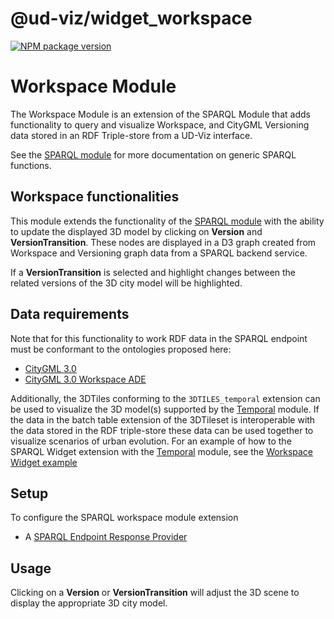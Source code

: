# @ud-viz/widget_workspace

[![NPM package version](https://badgen.net/npm/v/@ud-viz/widget_workspace)](https://npmjs.com/package/@ud-viz/widget_workspace)

# Workspace Module

The Workspace Module is an extension of the SPARQL Module that adds functionality to query and visualize Workspace, and CityGML Versioning data stored in an RDF Triple-store from a UD-Viz interface.

See the [SPARQL module](../widget_sparql/Readme.md) for more documentation on generic SPARQL functions.

## Workspace functionalities
This module extends the functionality of the [SPARQL module](../widget_sparql/Readme.md) with the ability to update the displayed 3D model by clicking on **Version** and **VersionTransition**. These nodes are displayed in a D3 graph created from Workspace and Versioning graph data from a SPARQL backend service.

If a **VersionTransition** is selected and highlight changes between the related versions of the 3D city model will be highlighted.

## Data requirements
Note that for this functionality to work RDF data in the SPARQL endpoint must be conformant to the ontologies proposed here:
- [CityGML 3.0](https://dataset-dl.liris.cnrs.fr/rdf-owl-urban-data-ontologies/Ontologies/CityGML/3.0/)
- [CityGML 3.0 Workspace ADE](https://dataset-dl.liris.cnrs.fr/rdf-owl-urban-data-ontologies/Ontologies/Workspace/3.0/)

Additionally, the 3DTiles conforming to the `3DTILES_temporal` extension can be used to visualize the 3D model(s) supported by the [Temporal](../extensions_3d_tiles_temporal/Readme.md) module.
If the data in the batch table extension of the 3DTileset is interoperable with the data stored in the RDF triple-store these data can be used together to visualize scenarios of urban evolution.
For an example of how to the SPARQL Widget extension with the [Temporal](../extensions_3d_tiles_temporal/Readme.md) module, see the [Workspace Widget example](../../examples/widget_workspace.html)

## Setup
To configure the SPARQL workspace module extension
- A [SPARQL Endpoint Response Provider](../widget_sparql/src/service/SparqlEndpointResponseProvider.js)

## Usage
Clicking on a **Version** or **VersionTransition** will adjust the 3D scene to display the appropriate 3D city model.
